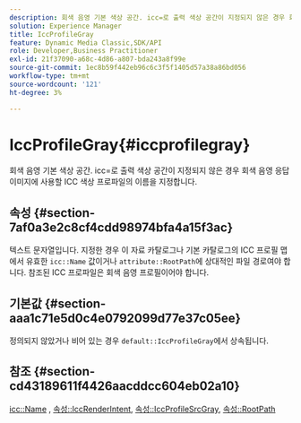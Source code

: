 ```yaml
---
description: 회색 음영 기본 색상 공간. icc=로 출력 색상 공간이 지정되지 않은 경우 회색 음영 응답 이미지에 사용할 ICC 색상 프로파일의 이름을 지정합니다.
solution: Experience Manager
title: IccProfileGray
feature: Dynamic Media Classic,SDK/API
role: Developer,Business Practitioner
exl-id: 21f37090-a68c-4d86-a807-bda243a8f99e
source-git-commit: 1ec8b59f442eb96c6c3f5f1405d57a38a86bd056
workflow-type: tm+mt
source-wordcount: '121'
ht-degree: 3%

---
```


# IccProfileGray{#iccprofilegray}

회색 음영 기본 색상 공간. icc=로 출력 색상 공간이 지정되지 않은 경우 회색 음영 응답 이미지에 사용할 ICC 색상 프로파일의 이름을 지정합니다.

## 속성 {#section-7af0a3e2c8cf4cdd98974bfa4a15f3ac}

텍스트 문자열입니다. 지정한 경우 이 자료 카탈로그나 기본 카탈로그의 ICC 프로필 맵에서 유효한 `icc::Name` 값이거나 `attribute::RootPath`에 상대적인 파일 경로여야 합니다. 참조된 ICC 프로파일은 회색 음영 프로필이어야 합니다.

## 기본값 {#section-aaa1c71e5d0c4e0792099d77e37c05ee}

정의되지 않았거나 비어 있는 경우 `default::IccProfileGray`에서 상속됩니다.

## 참조 {#section-cd43189611f4426aacddcc604eb02a10}

[icc::Name](../../../../../ir-api/material-cat/image-rendering-api-ref/c-ir-material-catalog/c-ir-icc-profile-map-reference/r-ir-name-icc.md#reference-7a293ede360e433782575f8f6a562ac2) ,  [속성::IccRenderIntent](../../../../../ir-api/material-cat/image-rendering-api-ref/c-ir-material-catalog/c-ir-attributes-reference/r-ir-iccrenderintent.md#reference-3b80b7a4c25545a593c5076f318b5c40),  [속성::IccProfileSrcGray](../../../../../ir-api/material-cat/image-rendering-api-ref/c-ir-material-catalog/c-ir-attributes-reference/r-ir-iccprofilesrcgray.md#reference-a2abcd4aa5864738bbea8f55706deaf2),  [속성::RootPath](../../../../../ir-api/material-cat/image-rendering-api-ref/c-ir-material-catalog/c-ir-attributes-reference/r-ir-rootpath.md#reference-a4d7c96b62e14fcbad1740c702f160f3)
